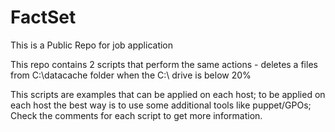 # FactSet
This is a Public Repo for job application

This repo contains 2 scripts that perform the same actions - deletes a files from C:\datacache folder when the C:\ drive is below 20%

This scripts are examples that can be applied on each host;
to be applied on each host the best way is to use some additional tools like puppet/GPOs;
Check the comments for each script to get more information.
